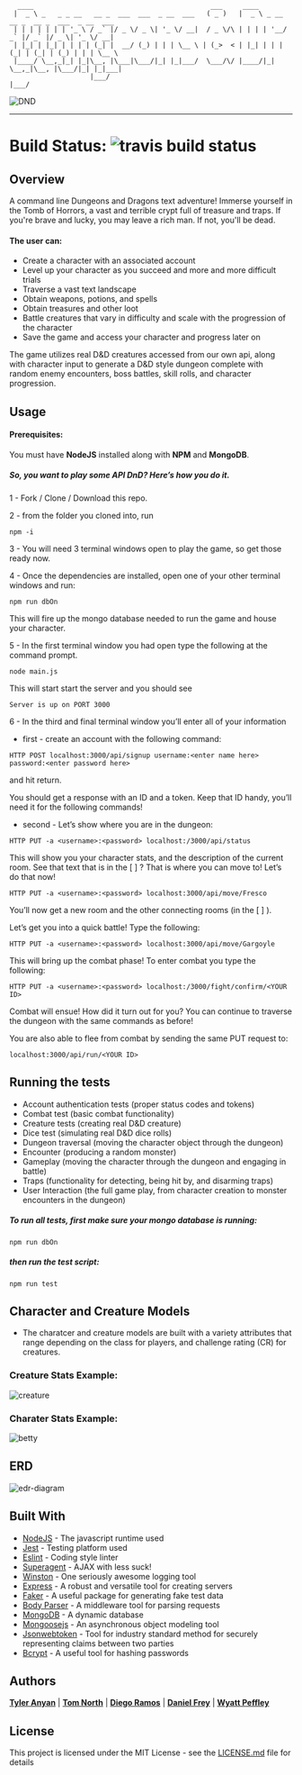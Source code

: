 ```
  ____                                            ___     ____                                     
 |  _ \ _   _ _ __   __ _  ___  ___  _ __  ___   ( _ )   |  _ \ _ __ __ _  __ _  ___  _ __  ___ 
 | | | | | | | '_ \ / _` |/ _ \/ _ \| '_ \/ __|  / _ \/\ | | | | '__/ _` |/ _` |/ _ \| '_ \/ __| 
 | |_| | |_| | | | | (_| |  __/ (_) | | | \__ \ | (_>  < | |_| | | | (_| | (_| | (_) | | | \__ \
 |____/ \__,_|_| |_|\__, |\___|\___/|_| |_|___/  \___/\/ |____/|_|  \__,_|\__, |\___/|_| |_|___|
                    |___/                                                 |___/                              
```
![DND](assets/dnd.png)
___


# Build Status: ![travis build status](https://travis-ci.com/fncreative/ApiDnD.svg?branch=master)
## Overview   

A command line Dungeons and Dragons text adventure! Immerse yourself in the Tomb of Horrors, a vast and terrible crypt full of treasure and traps. If you're brave and lucky, you may leave a rich man. If not, you'll be dead. 
#### The user can:
 * Create a character with an associated account
 * Level up your character as you succeed and more and more difficult trials
 * Traverse a vast text landscape
 * Obtain weapons, potions, and spells
 * Obtain treasures and other loot
 * Battle creatures that vary in difficulty and scale with the progression of the character
 * Save the game and access your character and progress later on
 
The game utilizes real D&D creatures accessed from our own api, along with character input to generate a D&D style dungeon complete with random enemy encounters, boss battles, skill rolls, and character progression.



## Usage
#### Prerequisites:

You must have **NodeJS** installed along with **NPM** and **MongoDB**. 

##### So, you want to play some API DnD? Here’s how you do it. 

1 - Fork / Clone / Download this repo.

2 - from the folder you cloned into, run
```
npm -i
``` 


3 - You will need 3 terminal windows open to play the game, so get those ready now.

4 - Once the dependencies are installed, open one of your other terminal windows and run: 
```
npm run dbOn
``` 
This will fire up the mongo database needed to run the game and house your character.

5 - In the first terminal window you had open type the following at the command prompt.
```
node main.js
``` 
This will start start the server and you should see 
```
Server is up on PORT 3000
```

6 - In the third and final terminal window you’ll enter all of your information
	
* first - create an account with the following command: 
```
HTTP POST localhost:3000/api/signup username:<enter name here> password:<enter password here>
```  
and hit return.

You should get a response with an ID and a token. Keep that ID handy, you’ll need it for the following commands!

* second - Let’s show where you are in the dungeon: 
```
HTTP PUT -a <username>:<password> localhost:/3000/api/status
```

This will show you your character stats, and the description of the current room. See that text that is in the [ ] ? That is where you can move to! Let’s do that now! 

 ```
 HTTP PUT -a <username>:<password> localhost:3000/api/move/Fresco
 ```

You’ll now get a new room and the other connecting rooms (in the [ ] ). 

Let’s get you into a quick battle! Type the following: 
```
HTTP PUT -a <username>:<password> localhost:3000/api/move/Gargoyle
```

This will bring up the combat phase! To enter combat you type the following:

```
HTTP PUT -a <username>:<password> localhost:/3000/fight/confirm/<YOUR ID>
```
Combat will ensue! How did it turn out for you? You can continue to traverse the dungeon with the same commands as before!

You are also able to flee from combat by sending the same PUT request to:

```
localhost:3000/api/run/<YOUR ID>
```

## Running the tests

* Account authentication tests (proper status codes and tokens)
* Combat test (basic combat functionality)
* Creature tests (creating real D&D creature)
* Dice test (simulating real D&D dice rolls)
* Dungeon traversal (moving the character object through the dungeon)
* Encounter (producing a random monster)
* Gameplay (moving the character through the dungeon and engaging in battle)
* Traps (functionality for detecting, being hit by, and disarming traps)
* User Interaction (the full game play, from character creation to monster encounters in the dungeon)

##### To run all tests, first make sure your mongo database is running:
```
npm run dbOn
```
##### then run the test script:

```
npm run test
```

## Character and Creature Models
* The charatcer and creature models are built with a variety attributes that range depending on the class for players, and challenge rating (CR) for creatures.

### Creature Stats Example:
![creature](assets/gargoyle.png)

### Charater Stats Example:
![betty](assets/betty.png)
## ERD

![edr-diagram](./assets/erd.jpeg)

## Built With

* [NodeJS](https://nodejs.org) - The javascript runtime used
* [Jest](https://jestjs.io/) - Testing platform used
* [Eslint](https://eslint.org/) - Coding style linter
* [Superagent](https://visionmedia.github.io/superagent/) - AJAX with less suck!
* [Winston](https://www.npmjs.com/package/winston) - One seriously awesome logging tool
* [Express](https://www.npmjs.com/package/express) - A robust and versatile tool for creating servers
* [Faker](https://www.npmjs.com/package/faker) - A useful package for generating fake test data
* [Body Parser](https://www.npmjs.com/package/body-parser) - A middleware tool for parsing requests
* [MongoDB](https://www.mongodb.com/) - A dynamic database
* [Mongoosejs](https://www.npmjs.com/package/mongoose) - An asynchronous object modeling tool
* [Jsonwebtoken](https://jwt.io/) - Tool for industry standard method for securely representing claims between two parties
* [Bcrypt](https://www.npmjs.com/package/bcrypt) - A useful tool for hashing passwords


## Authors

[**Tyler Anyan**](https://github.com/tganyan) | [**Tom North**](https://github.com/tnorth93) | [**Diego Ramos**](https://github.com/diego-ramos130) | [**Daniel Frey**](https://github.com/fncreative) | [**Wyatt Peffley**](https://github.com/peffles)

## License

This project is licensed under the MIT License - see the [LICENSE.md](LICENSE.md) file for details
